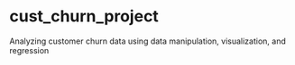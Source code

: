 # cust_churn_project
Analyzing customer churn data using data manipulation, visualization, and regression
